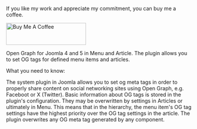 <p>If you like my work and appreciate my commitment, you can buy me a coffee.</p>
<p>
<a href="https://www.buymeacoffee.com/mixmint" target="_blank"><img src="https://cdn.buymeacoffee.com/buttons/v2/default-yellow.png" alt="Buy Me A Coffee" style="height: 60px !important; width: 217px !important;" ></a>
</p>
<p>Open Graph for Joomla 4 and 5 in Menu and Article. The plugin allows you to set OG tags for defined menu items and articles.</p>

<p>What you need to know:</p>

<p>The system plugin in Joomla allows you to set og meta tags in order to properly share content on social networking sites using Open Graph, e.g. Faceboot or X (Twitter). Basic information about OG tags is stored in the plugin's configuration. They may be overwritten by settings in Articles or ultimately in Menu. This means that in the hierarchy, the menu item's OG tag settings have the highest priority over the OG tag settings in the article. The plugin overwrites any OG meta tag generated by any component.</p>
